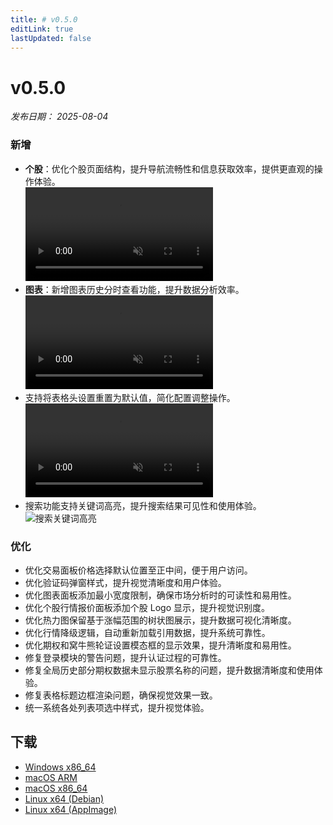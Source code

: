 ```yaml
---
title: # v0.5.0
editLink: true
lastUpdated: false
---
```


# v0.5.0

_发布日期： 2025-08-04_

### 新增

- **个股**：优化个股页面结构，提升导航流畅性和信息获取效率，提供更直观的操作体验。  
  <video src="https://assets.lbctrl.com/uploads/2bb06cdf-c5c5-4f03-8158-d141d0e70fbe/stocks-layout.mp4" type="video/mp4" autoplay muted loop>您的浏览器不支持视频标签。</video>
- **图表**：新增图表历史分时查看功能，提升数据分析效率。  
  <video src="https://assets.lbctrl.com/uploads/b741351f-a903-4202-9e1a-a975c4299032/history-timeline.mp4" type="video/mp4" autoplay muted loop>您的浏览器不支持视频标签。</video>
- 支持将表格头设置重置为默认值，简化配置调整操作。  
  <video src="https://assets.lbctrl.com/uploads/5d0c6b1d-2fa0-4cbd-ba3c-289afd1f6064/table-setting.mp4" type="video/mp4" autoplay muted loop>您的浏览器不支持视频标签。</video>
- 搜索功能支持关键词高亮，提升搜索结果可见性和使用体验。  
  <img src="https://assets.lbctrl.com/uploads/4a206110-d259-4f8f-a663-f88eb6512328/search-highlightv2.png" alt="搜索关键词高亮" >

### 优化

- 优化交易面板价格选择默认位置至正中间，便于用户访问。
- 优化验证码弹窗样式，提升视觉清晰度和用户体验。
- 优化图表面板添加最小宽度限制，确保市场分析时的可读性和易用性。
- 优化个股行情报价面板添加个股 Logo 显示，提升视觉识别度。
- 优化热力图保留基于涨幅范围的树状图展示，提升数据可视化清晰度。
- 优化行情降级逻辑，自动重新加载引用数据，提升系统可靠性。
- 优化期权和窝牛熊轮证设置模态框的显示效果，提升清晰度和易用性。
- 修复登录模块的警告问题，提升认证过程的可靠性。
- 修复全局历史部分期权数据未显示股票名称的问题，提升数据清晰度和使用体验。
- 修复表格标题边框渲染问题，确保视觉效果一致。
- 统一系统各处列表项选中样式，提升视觉体验。

## 下载

- [Windows x86_64](https://assets.lbkrs.com/github/release/longbridge-desktop/stable/longbridge-v0.5.0-windows-x86_64.exe)
- [macOS ARM](https://assets.lbkrs.com/github/release/longbridge-desktop/stable/longbridge-v0.5.0-macos-aarch64.dmg)
- [macOS x86_64](https://assets.lbkrs.com/github/release/longbridge-desktop/stable/longbridge-v0.5.0-macos-x86_64.dmg)
- [Linux x64 (Debian)](https://assets.lbkrs.com/github/release/longbridge-desktop/stable/longbridge-v0.5.0-linux-x86_64.deb)
- [Linux x64 (AppImage)](https://assets.lbkrs.com/github/release/longbridge-desktop/stable/longbridge-v0.5.0-linux-x86_64.AppImage)
